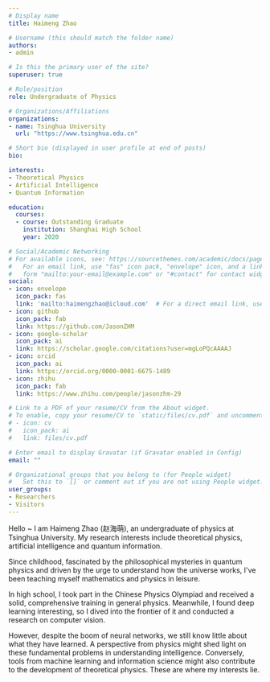 ```yaml
---
# Display name
title: Haimeng Zhao

# Username (this should match the folder name)
authors:
- admin

# Is this the primary user of the site?
superuser: true

# Role/position
role: Undergraduate of Physics

# Organizations/Affiliations
organizations:
- name: Tsinghua University
  url: "https://www.tsinghua.edu.cn"

# Short bio (displayed in user profile at end of posts)
bio: 

interests:
- Theoretical Physics
- Artificial Intelligence
- Quantum Information

education:
  courses:
  - course: Outstanding Graduate
    institution: Shanghai High School
    year: 2020

# Social/Academic Networking
# For available icons, see: https://sourcethemes.com/academic/docs/page-builder/#icons
#   For an email link, use "fas" icon pack, "envelope" icon, and a link in the
#   form "mailto:your-email@example.com" or "#contact" for contact widget.
social:
- icon: envelope
  icon_pack: fas
  link: 'mailto:haimengzhao@icloud.com'  # For a direct email link, use "mailto:test@example.org".
- icon: github
  icon_pack: fab
  link: https://github.com/JasonZHM
- icon: google-scholar
  icon_pack: ai
  link: https://scholar.google.com/citations?user=mgLoPQcAAAAJ
- icon: orcid
  icon_pack: ai
  link: https://orcid.org/0000-0001-6675-1489
- icon: zhihu
  icon_pack: fab
  link: https://www.zhihu.com/people/jasonzhm-29

# Link to a PDF of your resume/CV from the About widget.
# To enable, copy your resume/CV to `static/files/cv.pdf` and uncomment the lines below.
# - icon: cv
#   icon_pack: ai
#   link: files/cv.pdf

# Enter email to display Gravatar (if Gravatar enabled in Config)
email: ""

# Organizational groups that you belong to (for People widget)
#   Set this to `[]` or comment out if you are not using People widget.
user_groups:
- Researchers
- Visitors
---
```

Hello ~ I am Haimeng Zhao (赵海萌), an undergraduate of physics at Tsinghua University. My research interests include theoretical physics, artificial intelligence and quantum information.

Since childhood, fascinated by the philosophical mysteries in quantum physics and driven by the urge to understand how the universe works, I've been teaching myself mathematics and physics in leisure.

In high school, I took part in the Chinese Physics Olympiad and received a solid, comprehensive training in general physics. Meanwhile, I found deep learning interesting, so I dived into the frontier of it and conducted a research on computer vision.

However, despite the boom of neural networks, we still know little about what they have learned. A perspective from physics might shed light on these fundamental problems in understanding intelligence. Conversely, tools from machine learning and information science might also contribute to the development of theoretical physics. These are where my interests lie.
